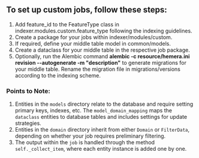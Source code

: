 ## To set up custom jobs, follow these steps:

1. Add feature_id to the FeatureType class in indexer.modules.custom.feature_type following the indexing guidelines.
2. Create a package for your jobs within indexer/modules/custom.
3. If required, define your middle table model in common/models.
4. Create a dataclass for your middle table in the respective job package.
5. Optionally, run the Alembic command **alembic -c resource/hemera.ini revision --autogenerate -m "description"** to generate migrations for your middle table. Rename the migration file in migrations/versions according to the indexing scheme.

### Points to Note:
1. Entities in the `models` directory relate to the database and require setting primary keys, indexes, etc. The `model_domain_mapping` maps the `dataclass` entities to database tables and includes settings for update strategies.
2. Entities in the `domain` directory inherit from either `Domain` or `FilterData`, depending on whether your job requires preliminary filtering.
3. The output within the `job` is handled through the method `self._collect_item`, where each entity instance is added one by one.
